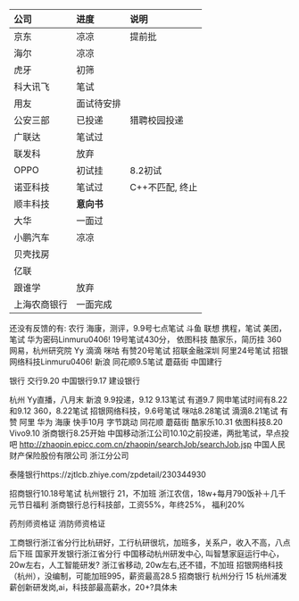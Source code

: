 | 公司 | 进度 | 说明 |
| :-----| :----- | :----- |
| 京东 | 凉凉 | 提前批 |
| 海尔 | 凉凉 |  |
| 虎牙 | 初筛 |  |
| 科大讯飞 | 笔试 |  |
|用友 | 面试待安排|  |
| 公安三部 | 已投递 | 猎聘校园投递 |
| 广联达 | 笔试过 |  |
| 联发科 | 放弃 |  |
| OPPO | 初试挂 | 8.2初试 |
| 诺亚科技 | 笔试过 | C++不匹配, 终止 |
| 顺丰科技 | **意向书** |  |
| 大华 | 一面过 |  |
| 小鹏汽车 | 凉凉 |  |
| 贝壳找房 |  |
| 亿联 |   |
| 跟谁学 | 放弃 |   |
| 上海农商银行 | 一面完成 |   |



还没有反馈的有:
农行
海康，测评，9.9号七点笔试
斗鱼
联想
携程，笔试
美团，笔试
华为密码Linmuru0406!  19号笔试430分，
依图科技
酷家乐，简历挂
360
网易，杭州研究院
Yy
滴滴
咪咕
有赞20号笔试
招联金融深圳
阿里24号笔试
招银网络科技Linmuru0406!
新浪
同花顺9.5笔试
蘑菇街
中国建行




银行
交行9.20
中国银行9.17
建设银行

杭州
Yy直播，八月末
新浪  9.9投递，9.12  9.13笔试
有道9.7  网申笔试时间有8.22和9.12
360，8.22笔试
招银网络科技，9.6号笔试
咪咕8.28笔试
滴滴8.21笔试
有赞
阿里
华为
海康
快手10月
字节跳动
同花顺
蘑菇街
酷家乐10.31
依图科技8.20
Vivo9.10
浙商银行8.25开始
中国移动浙江公司10.10之前投递，两批笔试，早点投吧
http://zhaopin.epicc.com.cn/zhaopin/searchJob/searchJob.jsp  中国人民财产保险股份有限公司 浙江分公司

泰隆银行https://zjtlcb.zhiye.com/zpdetail/230344930

招商银行10.18号笔试
杭州银行 21，不加班
浙江农信，18w+每月790饭补＋几千元节日福利
浙商银行总行科技部，工资55%，年终25%， 福利20%

药剂师资格证 消防师资格证

工商银行浙江省分行比杭研好，工行杭研很坑，加班多，关系户，收入不高，八点后下班
国家开发银行浙江省分行
中国移动杭州研发中心, 叫智慧家庭运行中心，20w左右，人工智能研发?
浙江省移动, 20w左右,还不错，不加班
招银网络科技（杭州），没编制，可能加班995，薪资最高28.5
招商银行 杭州分行 15
杭州浦发薪创新研发岗,ai，科技部最高薪水，20+?具体未
